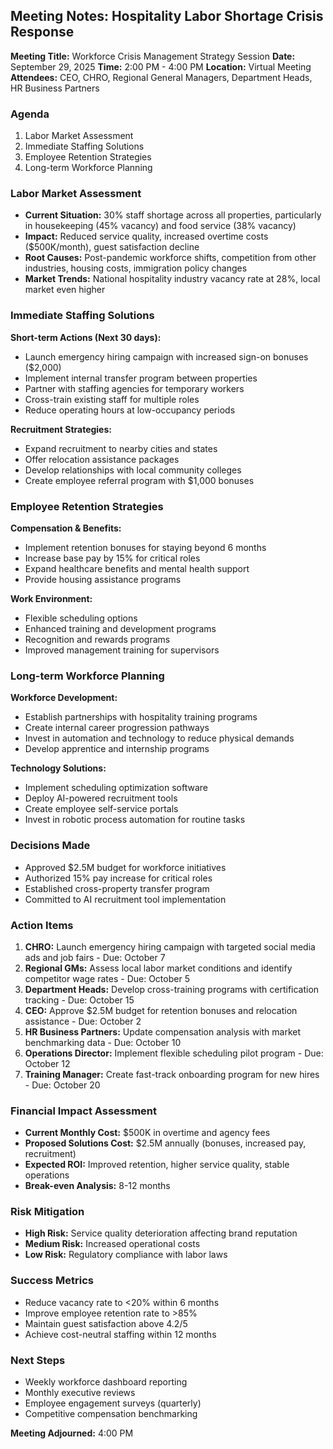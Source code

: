 ## Meeting Notes: Hospitality Labor Shortage Crisis Response

**Meeting Title:** Workforce Crisis Management Strategy Session
**Date:** September 29, 2025
**Time:** 2:00 PM - 4:00 PM
**Location:** Virtual Meeting
**Attendees:** CEO, CHRO, Regional General Managers, Department Heads, HR Business Partners

### Agenda
1. Labor Market Assessment
2. Immediate Staffing Solutions
3. Employee Retention Strategies
4. Long-term Workforce Planning

### Labor Market Assessment
- **Current Situation:** 30% staff shortage across all properties, particularly in housekeeping (45% vacancy) and food service (38% vacancy)
- **Impact:** Reduced service quality, increased overtime costs ($500K/month), guest satisfaction decline
- **Root Causes:** Post-pandemic workforce shifts, competition from other industries, housing costs, immigration policy changes
- **Market Trends:** National hospitality industry vacancy rate at 28%, local market even higher

### Immediate Staffing Solutions
**Short-term Actions (Next 30 days):**
- Launch emergency hiring campaign with increased sign-on bonuses ($2,000)
- Implement internal transfer program between properties
- Partner with staffing agencies for temporary workers
- Cross-train existing staff for multiple roles
- Reduce operating hours at low-occupancy periods

**Recruitment Strategies:**
- Expand recruitment to nearby cities and states
- Offer relocation assistance packages
- Develop relationships with local community colleges
- Create employee referral program with $1,000 bonuses

### Employee Retention Strategies
**Compensation & Benefits:**
- Implement retention bonuses for staying beyond 6 months
- Increase base pay by 15% for critical roles
- Expand healthcare benefits and mental health support
- Provide housing assistance programs

**Work Environment:**
- Flexible scheduling options
- Enhanced training and development programs
- Recognition and rewards programs
- Improved management training for supervisors

### Long-term Workforce Planning
**Workforce Development:**
- Establish partnerships with hospitality training programs
- Create internal career progression pathways
- Invest in automation and technology to reduce physical demands
- Develop apprentice and internship programs

**Technology Solutions:**
- Implement scheduling optimization software
- Deploy AI-powered recruitment tools
- Create employee self-service portals
- Invest in robotic process automation for routine tasks

### Decisions Made
- Approved $2.5M budget for workforce initiatives
- Authorized 15% pay increase for critical roles
- Established cross-property transfer program
- Committed to AI recruitment tool implementation

### Action Items
1. **CHRO:** Launch emergency hiring campaign with targeted social media ads and job fairs - Due: October 7
2. **Regional GMs:** Assess local labor market conditions and identify competitor wage rates - Due: October 5
3. **Department Heads:** Develop cross-training programs with certification tracking - Due: October 15
4. **CEO:** Approve $2.5M budget for retention bonuses and relocation assistance - Due: October 2
5. **HR Business Partners:** Update compensation analysis with market benchmarking data - Due: October 10
6. **Operations Director:** Implement flexible scheduling pilot program - Due: October 12
7. **Training Manager:** Create fast-track onboarding program for new hires - Due: October 20

### Financial Impact Assessment
- **Current Monthly Cost:** $500K in overtime and agency fees
- **Proposed Solutions Cost:** $2.5M annually (bonuses, increased pay, recruitment)
- **Expected ROI:** Improved retention, higher service quality, stable operations
- **Break-even Analysis:** 8-12 months

### Risk Mitigation
- **High Risk:** Service quality deterioration affecting brand reputation
- **Medium Risk:** Increased operational costs
- **Low Risk:** Regulatory compliance with labor laws

### Success Metrics
- Reduce vacancy rate to <20% within 6 months
- Improve employee retention rate to >85%
- Maintain guest satisfaction above 4.2/5
- Achieve cost-neutral staffing within 12 months

### Next Steps
- Weekly workforce dashboard reporting
- Monthly executive reviews
- Employee engagement surveys (quarterly)
- Competitive compensation benchmarking

**Meeting Adjourned:** 4:00 PM
